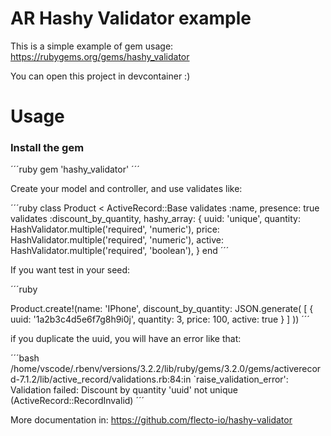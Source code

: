 # AR Hashy Validator example

This is a simple example of gem usage: https://rubygems.org/gems/hashy_validator

You can open this project in devcontainer :)

# Usage

### Install the gem

´´´ruby
gem 'hashy_validator'
´´´

Create your model and controller, and use validates like:

´´´ruby
class Product < ActiveRecord::Base
    validates :name, presence: true
    validates :discount_by_quantity, hashy_array: {
        uuid: 'unique',
        quantity: HashValidator.multiple('required', 'numeric'),
        price: HashValidator.multiple('required', 'numeric'),
        active: HashValidator.multiple('required', 'boolean'),
    }
end
´´´

If you want test in your seed:

´´´ruby

Product.create!(name: 'IPhone', discount_by_quantity: JSON.generate(
    [
        {
            uuid: '1a2b3c4d5e6f7g8h9i0j',
            quantity: 3,
            price: 100,
            active: true
        }
    ]
))
´´´

if you duplicate the uuid, you will have an error like that:

´´´bash
/home/vscode/.rbenv/versions/3.2.2/lib/ruby/gems/3.2.0/gems/activerecord-7.1.2/lib/active_record/validations.rb:84:in `raise_validation_error': Validation failed: Discount by quantity 'uuid' not unique (ActiveRecord::RecordInvalid)
´´´


More documentation in: https://github.com/flecto-io/hashy-validator
